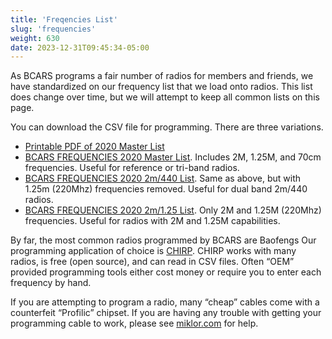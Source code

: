 ```yaml
---
title: 'Freqencies List'
slug: 'frequencies'
weight: 630
date: 2023-12-31T09:45:34-05:00
---
```


As BCARS programs a fair number of radios for members and friends, we have standardized on our frequency list that we load onto radios. This list does change over time, but we will attempt to keep all common lists on this page.

You can download the CSV file for programming. There are three variations.

- [Printable PDF of 2020 Master List](/files/BCARS-2020-Frequencies-bedfordrequencies-2020.pdf)
- [BCARS FREQUENCIES 2020 Master List](/files/BCARS-2020-Frequencies-bedfordrequencies-2020-BCARS-2020-Frequencies-bedfordrequencies-2020.csv). Includes 2M, 1.25M, and 70cm frequencies. Useful for reference or tri-band radios.
- [BCARS FREQUENCIES 2020 2m/440 List](/files/BCARS-2020-Frequencies-2m-440-BCARS-2020-Frequencies-bedfordrequencies-2020.csv). Same as above, but with 1.25m (220Mhz) frequencies removed. Useful for dual band 2m/440 radios.
- [BCARS FREQUENCIES 2020 2m/1.25 List](/files/BCARS-2020-Frequencies-2m-220.csv). Only 2M and 1.25M (220Mhz) frequencies. Useful for radios with 2M and 1.25M capabilities.

By far, the most common radios programmed by BCARS are Baofengs  Our programming application of choice is [CHIRP](http://chirp.danplanet.com/). CHIRP works with many radios, is free (open source), and can read in CSV files. Often “OEM” provided programming tools either cost money or require you to enter each frequency by hand.

If you are attempting to program a radio, many “cheap” cables come with a counterfeit “Profilic” chipset. If you are having any trouble with getting your programming cable to work, please see [miklor.com](http://www.miklor.com/COM/UV_Drivers.php) for help.

